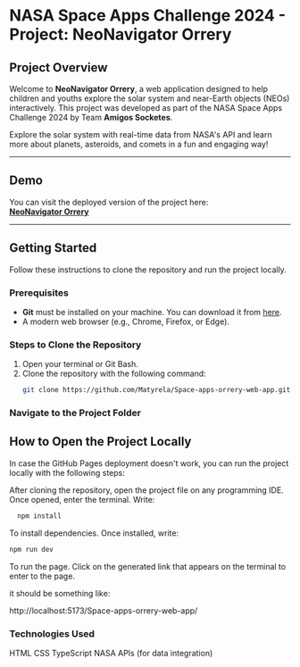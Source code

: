 # NASA Space Apps Challenge 2024 - Project: **NeoNavigator Orrery**

## Project Overview
Welcome to **NeoNavigator Orrery**, a web application designed to help children and youths explore the solar system and near-Earth objects (NEOs) interactively. This project was developed as part of the NASA Space Apps Challenge 2024 by Team **Amigos Socketes**.

Explore the solar system with real-time data from NASA's API and learn more about planets, asteroids, and comets in a fun and engaging way!

---

## Demo
You can visit the deployed version of the project here:  
[**NeoNavigator Orrery**]([https://your-username.github.io/NeoNavigator-Orrery/](https://matyrela.github.io/Space-apps-orrery-web-app/))

---

## Getting Started

Follow these instructions to clone the repository and run the project locally.

### Prerequisites
- **Git** must be installed on your machine. You can download it from [here](https://git-scm.com/).
- A modern web browser (e.g., Chrome, Firefox, or Edge).

### Steps to Clone the Repository
1. Open your terminal or Git Bash.
2. Clone the repository with the following command:
   ```bash
   git clone https://github.com/Matyrela/Space-apps-orrery-web-app.git

### Navigate to the Project Folder

## How to Open the Project Locally

In case the GitHub Pages deployment doesn't work, you can run the project locally with the following steps:

After cloning the repository, open the project file on any programming IDE.
Once opened, enter the terminal.
Write:
```bash
  npm install
```
To install dependencies. Once installed, write:
```bash
npm run dev
```
To run the page. Click on the generated link that appears on the terminal to enter to the page.

it should be something like:

http://localhost:5173/Space-apps-orrery-web-app/

### Technologies Used
HTML
CSS
TypeScript
NASA APIs (for data integration)
